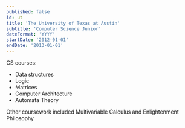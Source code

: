 ```yaml
---
published: false
id: ut
title: 'The University of Texas at Austin'
subtitle: 'Computer Science Junior'
dateFormat: 'YYYY'
startDate: '2012-01-01'
endDate: '2013-01-01'
---
```

CS courses:
* Data structures
* Logic
* Matrices
* Computer Architecture
* Automata Theory

Other coursework included Multivariable Calculus and Enlightenment Philosophy
